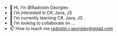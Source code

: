 - 👋 Hi, I’m @Radostin Georgiev
- 👀 I’m interested in C#, Java, JS
- 🌱 I’m currently learning C#, Java, JS
- 💞️ I’m looking to collaborate on ...
- 📫 How to reach me radostin.r.georgiev@gmail.com

<!---
RadostinGeorgiev/RadostinGeorgiev is a ✨ special ✨ repository because its `README.md` (this file) appears on your GitHub profile.
You can click the Preview link to take a look at your changes.
--->
